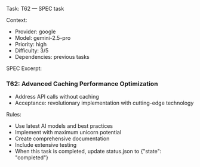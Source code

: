 Task: T62 — SPEC task

Context:
- Provider: google
- Model: gemini-2.5-pro
- Priority: high
- Difficulty: 3/5
- Dependencies: previous tasks

SPEC Excerpt:

### T62: Advanced Caching   Performance Optimization
- Address API calls without caching
- Acceptance: revolutionary implementation with cutting-edge technology

Rules:
- Use latest AI models and best practices
- Implement with maximum unicorn potential
- Create comprehensive documentation
- Include extensive testing
- When this task is completed, update status.json to {"state": "completed"}
